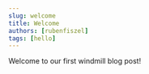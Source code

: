 ```yaml
---
slug: welcome
title: Welcome
authors: [rubenfiszel]
tags: [hello]
---
```


Welcome to our first windmill blog post!
